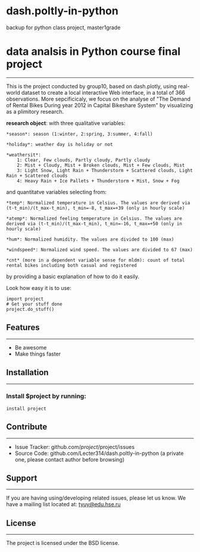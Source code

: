 # dash.poltly-in-python
backup for python class project, master1grade


# data analsis in Python course final project
-------


This is the project conducted by group10, based on dash.plotly, using real-world dataset to create a local interactive Web interface, in a total of 366 observations.
More sepcificicaly, we focus on the analyse of "The Demand of Rental Bikes During year 2012 in Capital Bikeshare System" by visualizing 
as a plimitory research.


**research object**:
with three qualitative variables:

    *season*: season (1:winter, 2:spring, 3:summer, 4:fall)

    *holiday*: weather day is holiday or not
    
    *weathersit*:
        1: Clear, Few clouds, Partly cloudy, Partly cloudy
        2: Mist + Cloudy, Mist + Broken clouds, Mist + Few clouds, Mist
        3: Light Snow, Light Rain + Thunderstorm + Scattered clouds, Light Rain + Scattered clouds
        4: Heavy Rain + Ice Pallets + Thunderstorm + Mist, Snow + Fog

and quantitatve variables selecting from:

    *temp*: Normalized temperature in Celsius. The values are derived via (t-t_min)/(t_max-t_min), t_min=-8, t_max=+39 (only in hourly scale)

    *atemp*: Normalized feeling temperature in Celsius. The values are derived via (t-t_min)/(t_max-t_min), t_min=-16, t_max=+50 (only in hourly scale)

    *hum*: Normalized humidity. The values are divided to 100 (max)

    *windspeed*: Normalized wind speed. The values are divided to 67 (max)

    *cnt* (more in a dependent variable sense for mldm): count of total rental bikes including both casual and registered

by providing a basic explanation of how to do it easily.

Look how easy it is to use:

    import project
    # Get your stuff done
    project.do_stuff()

## Features
-------

- Be awesome
- Make things faster

## Installation
-------

### Install $project by running:

    install project

## Contribute
-------

- Issue Tracker: github.com/$project/$project/issues
- Source Code: github.com/Lecter314/dash.poltly-in-python (a private one, please contact author before browsing)

## Support
-------

If you are having using/developing related issues, please let us know.
We have a mailing list located at: tyuy@edu.hse.ru

## License
-------

The project is licensed under the BSD license.
